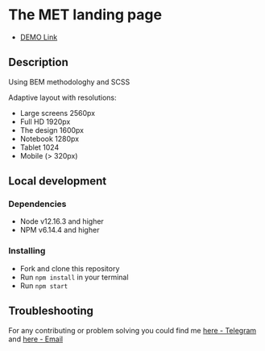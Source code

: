 # The MET landing page

- [DEMO Link](https://mariiishka.github.io/layout_met/)

## Description

Using BEM methodologhy and SCSS

Adaptive layout with resolutions:

- Large screens 2560px
- Full HD 1920px
- The design 1600px
- Notebook 1280px
- Tablet 1024
- Mobile (> 320px)

## Local development

### Dependencies
* Node v12.16.3 and higher
* NPM v6.14.4 and higher

### Installing
* Fork and clone this repository
* Run `npm install` in your terminal
* Run `npm start`

## Troubleshooting

For any contributing or problem solving you could find me [here - Telegram](https://t.me/maryberr) and [here - Email](anokhinamasha27@gmail.com)

